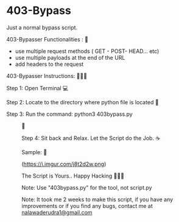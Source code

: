 # 403-Bypass
Just a normal bypass script.

403-Bypasser Functionalities : 🚀

- use multiple request methods ( GET - POST- HEAD... etc)
- use multiple payloads at the end of the URL
- add headers to the request

403-Bypasser Instructions: 👨🏻‍💻

Step 1:
Open Terminal 💻

Step 2:
Locate to the directory where python file is located 📂

Step 3:
Run the command: python3 403bypass.py <url> <dir> 🧐

Step 4:
Sit back and Relax. Let the Script do the Job. ☕

Sample: 🐻

(https://i.imgur.com/j8t2d2w.png)

The Script is Yours.. Happy Hacking 👨🏻‍💻

Note: Use "403bypass.py" for the tool, not script.py

Note:
It took me 2 weeks to make this script, if you have any improvements or if you find any bugs, contact me at nalawaderudra1@gmail.com

